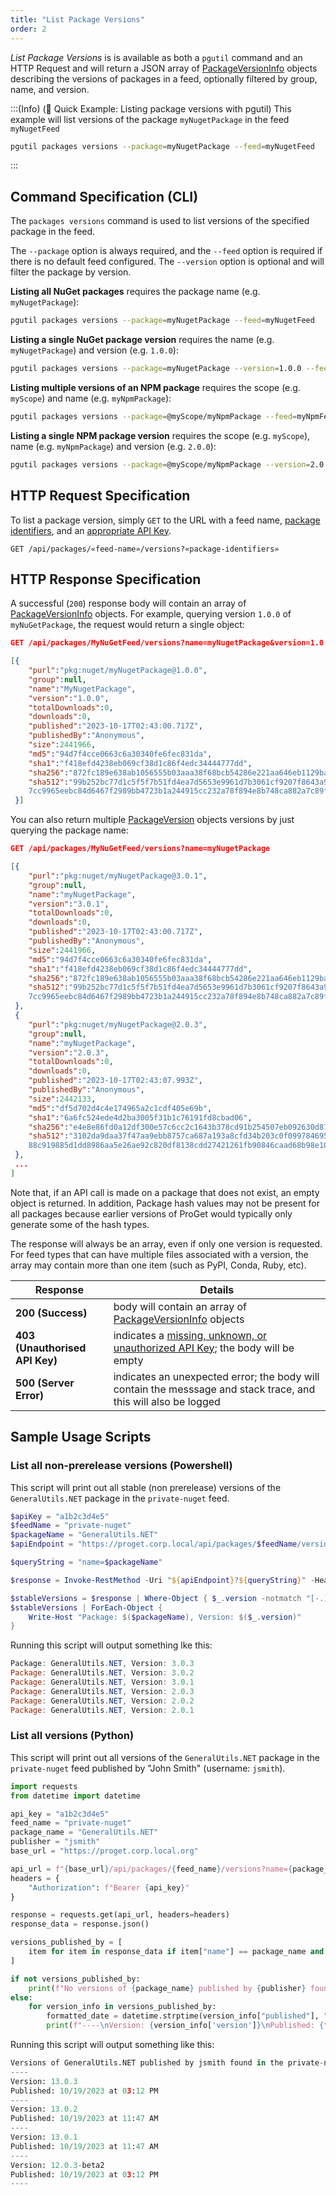 ```yaml
---
title: "List Package Versions"
order: 2
---
```


*List Package Versions* is is available as both a `pgutil` command and an HTTP Request and will return a JSON array of [PackageVersionInfo](/docs/proget/api/packages#package-version) objects describing the versions of packages in a feed, optionally filtered by group, name, and version.

:::(Info) (🚀 Quick Example: Listing package versions with pgutil)
This example will list versions of the package `myNugetPackage` in the feed `myNugetFeed`

```bash
pgutil packages versions --package=myNugetPackage --feed=myNugetFeed
```
:::

## Command Specification (CLI)
The `packages versions` command is used to list versions of the specified package in the feed. 

The `--package` option is always required, and the `--feed` option is required if there is no default feed configured.  The `--version` option is optional and will filter the package by version.

**Listing all NuGet packages** requires the package name (e.g. `myNugetPackage`):

```bash
pgutil packages versions --package=myNugetPackage --feed=myNugetFeed
```

**Listing a single NuGet package version** requires the name (e.g. `myNugetPackage`) and version (e.g. `1.0.0`):

```bash
pgutil packages versions --package=myNugetPackage --version=1.0.0 --feed=myNugetFeed
```
**Listing multiple versions of an NPM package** requires the scope (e.g. `myScope`) and name (e.g. `myNpmPackage`):

```bash
pgutil packages versions --package=@myScope/myNpmPackage --feed=myNpmFeed
```

**Listing a single NPM package version** requires the scope (e.g. `myScope`), name (e.g. `myNpmPackage`) and version (e.g. `2.0.0`):

```bash
pgutil packages versions --package=@myScope/myNpmPackage --version=2.0.0 --feed=myNpmFeed
```

## HTTP Request Specification
To list a package version, simply `GET` to the URL with a feed name, [package identifiers](/docs/proget/api/packages#using-multiple-parameters), and an [appropriate API Key](/docs/proget/api/packages#authentication).

```plaintext
GET /api/packages/«feed-name»/versions?«package-identifiers»
```

## HTTP Response Specification
A successful (`200`) response body will contain an array of [PackageVersionInfo](/docs/proget/api/packages#package-version) objects. For example, querying version `1.0.0` of `myNuGetPackage`, the request would return a single object:

```json
GET /api/packages/MyNuGetFeed/versions?name=myNugetPackage&version=1.0.0

[{
    "purl":"pkg:nuget/myNugetPackage@1.0.0",
    "group":null,
    "name":"MyNugetPackage",
    "version":"1.0.0",
    "totalDownloads":0,
    "downloads":0,
    "published":"2023-10-17T02:43:00.717Z",
    "publishedBy":"Anonymous",
    "size":2441966,
    "md5":"94d7f4cce0663c6a30340fe6fec831da",
    "sha1":"f418efd4238eb069cf38d1c86f4edc34444777dd",
    "sha256":"872fc189e638ab1056555b03aaa38f68bcb54286e221aa646eb1129babf63c77",
    "sha512":"99b252bc77d1c5f5f7b51fd4ea7d5653e9961d7b3061cf9207f8643a9c
    7cc9965eebc84d6467f2989bb4723b1a244915cc232a78f894e8b748ca882a7c89fb92"
 }]
```

You can also return multiple [PackageVersion](/docs/proget/api/packages#package-version) objects versions by just querying the package name:

```json
GET /api/packages/MyNuGetFeed/versions?name=myNugetPackage

[{
    "purl":"pkg:nuget/myNugetPackage@3.0.1",
    "group":null,
    "name":"myNugetPackage",
    "version":"3.0.1",
    "totalDownloads":0,
    "downloads":0,
    "published":"2023-10-17T02:43:00.717Z",
    "publishedBy":"Anonymous",
    "size":2441966,
    "md5":"94d7f4cce0663c6a30340fe6fec831da",
    "sha1":"f418efd4238eb069cf38d1c86f4edc34444777dd",
    "sha256":"872fc189e638ab1056555b03aaa38f68bcb54286e221aa646eb1129babf63c77",
    "sha512":"99b252bc77d1c5f5f7b51fd4ea7d5653e9961d7b3061cf9207f8643a9c
    7cc9965eebc84d6467f2989bb4723b1a244915cc232a78f894e8b748ca882a7c89fb92"
 },
 {
    "purl":"pkg:nuget/myNugetPackage@2.0.3",
    "group":null,
    "name":"myNugetPackage",
    "version":"2.0.3",
    "totalDownloads":0,
    "downloads":0,
    "published":"2023-10-17T02:43:07.993Z",
    "publishedBy":"Anonymous",
    "size":2442133,
    "md5":"df5d702d4c4e174965a2c1cdf405e69b",
    "sha1":"6a6fc524ede4d2ba3005f31b1c76191fd8cbad06",
    "sha256":"e4e8e86fd0a12df300e57c6cc2c1643b378cd91b254507eb092630d87257e218",
    "sha512":"3102da9daa37f47aa9ebb8757ca687a193a8cfd34b203c0f09978469502
    88c919885d1dd8986aa5e26ae92c820df8138cdd27421261fb90846caad68b98e100f"
 },
 ...
]
```

Note that, if an API call is made on a package that does not exist, an empty object is returned. In addition,  Package hash values may not be present for all packages because earlier versions of ProGet would typically only generate some of the hash types.

The response will always be an array, even if only one version is requested. For feed types that can have multiple files associated with a version, the array may contain more than one item (such as PyPI, Conda, Ruby, etc).

| Response | Details |
| --- | --- |
| **200 (Success)** | body will contain an array of [PackageVersionInfo](/docs/proget/api/packages#package-version) objects
|  **403 (Unauthorised API Key)** | indicates a [missing, unknown, or unauthorized API Key](/docs/proget/api/packages#authentication); the body will be empty
| **500 (Server Error)** | indicates an unexpected error; the body will contain the messsage and stack trace, and this will also be logged

## Sample Usage Scripts

### List all non-prerelease versions (Powershell)
This script will print out all stable (non prerelease) versions of the `GeneralUtils.NET` package in the `private-nuget` feed.

```powershell
$apiKey = "a1b2c3d4e5"
$feedName = "private-nuget"
$packageName = "GeneralUtils.NET"
$apiEndpoint = "https://proget.corp.local/api/packages/$feedName/versions"

$queryString = "name=$packageName"

$response = Invoke-RestMethod -Uri "${apiEndpoint}?${queryString}" -Headers @{ "X-Api-Key" = $apiKey }

$stableVersions = $response | Where-Object { $_.version -notmatch "[-.]\d*[A-Za-z]+" }
$stableVersions | ForEach-Object {
    Write-Host "Package: $($packageName), Version: $($_.version)"
}
```

Running this script will output something lke this:

```powershell
Package: GeneralUtils.NET, Version: 3.0.3
Package: GeneralUtils.NET, Version: 3.0.2
Package: GeneralUtils.NET, Version: 3.0.1
Package: GeneralUtils.NET, Version: 2.0.3
Package: GeneralUtils.NET, Version: 2.0.2
Package: GeneralUtils.NET, Version: 2.0.1
```

### List all versions (Python)
This script will print out all versions of the `GeneralUtils.NET` package in the `private-nuget` feed published by "John Smith" (username: `jsmith`).

```python
import requests
from datetime import datetime

api_key = "a1b2c3d4e5"
feed_name = "private-nuget"
package_name = "GeneralUtils.NET"
publisher = "jsmith"
base_url = "https://proget.corp.local.org"

api_url = f"{base_url}/api/packages/{feed_name}/versions?name={package_name}"
headers = {
    "Authorization": f"Bearer {api_key}"
}

response = requests.get(api_url, headers=headers)
response_data = response.json()

versions_published_by = [
    item for item in response_data if item["name"] == package_name and item["publishedBy"] == publisher
]

if not versions_published_by:
    print(f"No versions of {package_name} published by {publisher} found in the {feed_name} feed.")
else:
    for version_info in versions_published_by:
        formatted_date = datetime.strptime(version_info["published"], "%Y-%m-%dT%H:%M:%S.%fZ").strftime("%m/%d/%Y at %I:%M %p")
        print(f"----\nVersion: {version_info['version']}\nPublished: {formatted_date}")
```

Running this script will output something like this:

```python
Versions of GeneralUtils.NET published by jsmith found in the private-nuget feed:
----
Version: 13.0.3
Published: 10/19/2023 at 03:12 PM
----
Version: 13.0.2
Published: 10/19/2023 at 11:47 AM
----
Version: 13.0.1
Published: 10/19/2023 at 11:47 AM
----
Version: 12.0.3-beta2
Published: 10/19/2023 at 03:12 PM
----
```
